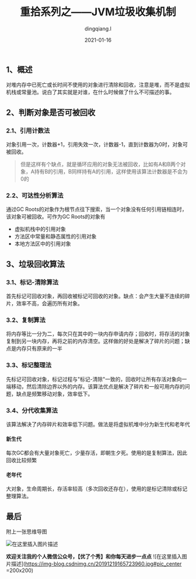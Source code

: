 ﻿---
layout:     post
title:      重拾系列之——JVM垃圾收集机制
subtitle:   
date:       2021-01-16
author:     dingqiang.l
header-img: img/post-bg-digital-native.jpg
catalog: true
tags:
    - Java
---

## 1、概述
对堆内存中已死亡或长时间不使用的对象进行清除和回收，注意是堆，而不是虚拟机栈或常量池。说白了其实就是对谁，在什么时候做了什么不可描述的事。
## 2、判断对象是否可被回收
### 2.1、引用计数法
对象引用一次，计数器+1，引用失效一次，计数器-1，直到计数器为0时，对象可被回收。

> 但是这样有个缺点，就是循环应用的对象无法被回收，比如有A和B两个对象，A持有B的引用，B同样持有A的引用，这样使用该算法计数器是不会为0的

### 2.2、可达性分析算法
通过GC Roots的对象作为根节点往下搜索，当一个对象没有任何引用链相连时，该对象可被回收。可作为GC Roots的对象有

 - 虚拟机栈中的引用对象
 - 方法区中常量和静态属性的引用对象
 - 本地方法区中的引用对象

## 3、垃圾回收算法
### 3.1、标记-清除算法
首先标记可回收对象，再回收被标记可回收的对象。缺点：会产生大量不连续的碎片，效率不高，会遍历所有对象。
### 3.2、复制算法
将内存等比一分为二，每次只在其中的一块内存申请内存；回收时，将存活的对象复制到另一块内存，再将之前的内存清空。这样做的好处是解决了碎片的问题；缺点是内存只有原来的一半
### 3.3、标记整理法
先标记可回收对象，标记过程与"标记-清除"一致的，回收时让所有存活对象向一端移动，然后清除边界以外的内存。该算法优点是解决了碎片和一般可用内存的问题，缺点是频繁移动对象，效率低下。
### 3.4、分代收集算法
该算法解决了内存碎片和效率低下问题。做法是将虚拟机堆中分为新生代和老年代
#### 新生代
每次GC都会有大量对象死亡，少量存活，即朝生夕死。使用的是复制算法，因此回收比较频繁
#### 老年代
大对象，生命周期长，存活率较高（多次回收还存在），使用的是标记清除或标记整理算法。

## 最后

附上一张思维导图

![在这里插入图片描述](https://img-blog.csdnimg.cn/20210116224702626.png)

**欢迎关注我的个人微信公众号，【优了个秀】和你每天进步一点点**
![在这里插入图片描述](https://img-blog.csdnimg.cn/20191219165723960.jpg#pic_center =200x200)

